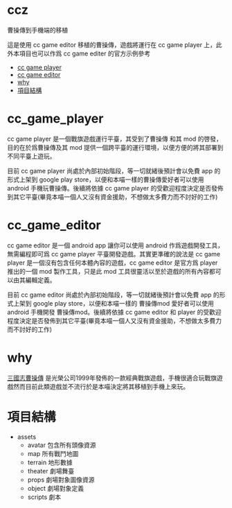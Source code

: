 # ccz
曹操傳到手機端的移植

這是使用 cc game editor 移植的曹操傳，遊戲將運行在 cc game player 上，此外本項目也可以作爲 cc game editer 的官方示例參考

* [cc game player](#cc_game_player)
* [cc game editor](#cc_game_editor)
* [why](#why)
* [項目結構](#項目結構)

# cc_game_player

cc game player 是一個戰旗遊戲運行平臺，其受到了曹操傳 和其 mod 的啓發，目的在於爲曹操傳及其 mod 提供一個跨平臺的運行環境，以便方便的將其部署到不同平臺上遊玩。

目前 cc game player 尚處於內部初始階段，等一切就緒後預計會以免費 app 的形式上架到 google play store，以便和本喵一樣的曹操傳愛好者可以使用 android 手機玩曹操傳。後續將依據 cc game player 的受歡迎程度決定是否發佈到其它平臺(畢竟本喵一個人又沒有資金援助，不想做太多費力而不討好的工作)

# cc_game_editor 
cc game editor 是一個 android app 讓你可以使用 android 作爲遊戲開發工具，無需編程即可爲 cc game player 平臺開發遊戲。其實更準確的說法是 cc game player 是一個沒有包含任何本體內容的遊戲，cc game editor 是官方爲 player 推出的一個 mod 製作工具，只是此 mod 工具很靈活以至於遊戲的所有內容都可以由其編輯定義。

目前 cc game editor 尚處於內部初始階段，等一切就緒後預計會以免費 app 的形式上架到 google play store，以便和本喵一樣的 曹操傳mod 愛好者可以使用 android 手機開發 曹操傳mod。後續將依據 cc game editor 和 player 的受歡迎程度決定是否發佈到其它平臺(畢竟本喵一個人又沒有資金援助，不想做太多費力而不討好的工作)

# why
[三國志曹操傳](https://zh.wikipedia.org/zh/%E4%B8%89%E5%9C%8B%E5%BF%97%E6%9B%B9%E6%93%8D%E5%82%B3) 是光榮公司1999年發佈的一款經典戰旗遊戲，手機很適合玩戰旗遊戲然而目前此類遊戲並不流行於是本喵決定將其移植到手機上來玩。

# 項目結構

* assets
    * avatar 包含所有頭像資源
    * map 所有戰鬥地圖
    * terrain 地形數據
    * theater 劇場舞臺
    * props 劇場對象圖像資源
    * object 劇場對象定義
    * scripts 劇本

